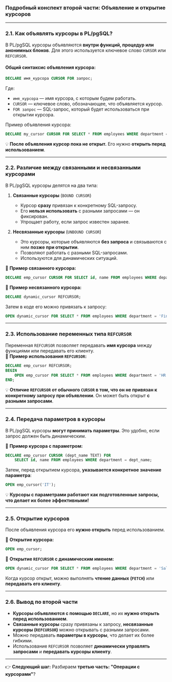 ### **Подробный конспект второй части: Объявление и открытие курсоров**

---

### **2.1. Как объявлять курсоры в PL/pgSQL?**

В PL/pgSQL курсоры объявляются **внутри функций, процедур или анонимных блоков**. Для этого используется ключевое слово `CURSOR` или `REFCURSOR`.

#### **Общий синтаксис объявления курсора:**

```sql
DECLARE имя_курсора CURSOR FOR запрос;
```

Где:

- `имя_курсора` — имя курсора, с которым будем работать.
- `CURSOR` — ключевое слово, обозначающее, что объявляется курсор.
- `FOR запрос` — SQL-запрос, который будет использоваться при открытии курсора.

Пример объявления курсора:

```sql
DECLARE my_cursor CURSOR FOR SELECT * FROM employees WHERE department = 'IT';
```

💡 **После объявления курсор пока не открыт.** Его нужно **открыть перед использованием**.

---

### **2.2. Различие между связанными и несвязанными курсорами**

В PL/pgSQL курсоры делятся на два типа:

1. **Связанные курсоры** (`BOUND CURSOR`)
    
    - Курсор **сразу** привязан к конкретному SQL-запросу.
    - Его **нельзя использовать** с разными запросами — он фиксирован.
    - Упрощает работу, если запрос известен заранее.
2. **Несвязанные курсоры** (`UNBOUND CURSOR`)
    
    - Это курсоры, которые объявляются **без запроса** и связываются с ним **позже при открытии**.
    - Позволяют работать с разными SQL-запросами.
    - Используются для динамических ситуаций.

📌 **Пример связанного курсора:**

```sql
DECLARE emp_cursor CURSOR FOR SELECT id, name FROM employees WHERE department = 'HR';
```

📌 **Пример несвязанного курсора:**

```sql
DECLARE dynamic_cursor REFCURSOR;
```

Затем в коде его можно привязать к запросу:

```sql
OPEN dynamic_cursor FOR SELECT * FROM employees WHERE department = 'Finance';
```

---

### **2.3. Использование переменных типа `REFCURSOR`**

Переменная `REFCURSOR` позволяет передавать **имя курсора** между функциями или передавать его клиенту.  
📌 **Пример использования `REFCURSOR`:**

```sql
DECLARE emp_cursor REFCURSOR;
BEGIN
    OPEN emp_cursor FOR SELECT * FROM employees WHERE department = 'HR';
END;
```

💡 **Отличие `REFCURSOR` от обычного `CURSOR` в том, что он не привязан к конкретному запросу при объявлении**. Он может быть открыт **с разными запросами**.

---

### **2.4. Передача параметров в курсоры**

В PL/pgSQL курсоры **могут принимать параметры**. Это удобно, если запрос должен быть динамическим.

📌 **Пример курсора с параметром:**

```sql
DECLARE emp_cursor CURSOR (dept_name TEXT) FOR
    SELECT id, name FROM employees WHERE department = dept_name;
```

Затем, перед открытием курсора, **указывается конкретное значение параметра**:

```sql
OPEN emp_cursor('IT');
```

💡 **Курсоры с параметрами работают как подготовленные запросы, что делает их более эффективными!**

---

### **2.5. Открытие курсоров**

После объявления курсора его **нужно открыть** перед использованием.

📌 **Открытие курсора:**

```sql
OPEN emp_cursor;
```

📌 **Открытие `REFCURSOR` с динамическим именем:**

```sql
OPEN dynamic_cursor FOR SELECT * FROM employees WHERE department = 'Sales';
```

Когда курсор открыт, можно выполнять **чтение данных (`FETCH`)** или **передавать его клиенту**.

---

### **2.6. Вывод по второй части**

- **Курсоры объявляются с помощью `DECLARE`**, но их **нужно открыть перед использованием**.
- **Связанные курсоры** сразу привязаны к запросу, **несвязанные курсоры (`REFCURSOR`)** можно открывать с разными запросами.
- Можно передавать **параметры в курсоры**, что делает их более гибкими.
- Использование `REFCURSOR` позволяет **динамически управлять запросами** и **передавать курсоры клиенту**.

---

👉 **Следующий шаг:** Разбираем **третью часть: "Операции с курсорами"**?